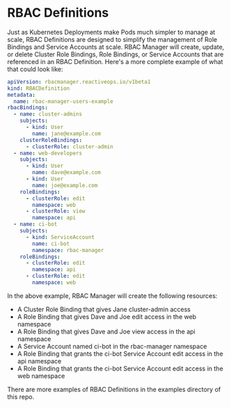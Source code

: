 # RBAC Definitions
Just as Kubernetes Deployments make Pods much simpler to manage at scale, RBAC Definitions are designed to simplify the management of Role Bindings and Service Accounts at scale. RBAC Manager will create, update, or delete Cluster Role Bindings, Role Bindings, or Service Accounts that are referenced in an RBAC Definition. Here's a more complete example of what that could look like:

```yaml
apiVersion: rbacmanager.reactiveops.io/v1beta1
kind: RBACDefinition
metadata:
  name: rbac-manager-users-example
rbacBindings:
  - name: cluster-admins
    subjects:
      - kind: User
        name: jane@example.com
    clusterRoleBindings:
      - clusterRole: cluster-admin
  - name: web-developers
    subjects:
      - kind: User
        name: dave@example.com
      - kind: User
        name: joe@example.com
    roleBindings:
      - clusterRole: edit
        namespace: web
      - clusterRole: view
        namespace: api
  - name: ci-bot
    subjects:
      - kind: ServiceAccount
        name: ci-bot
        namespace: rbac-manager
    roleBindings:
      - clusterRole: edit
        namespace: api
      - clusterRole: edit
        namespace: web
```

In the above example, RBAC Manager will create the following resources:
- A Cluster Role Binding that gives Jane cluster-admin access
- A Role Binding that gives Dave and Joe edit access in the web namespace
- A Role Binding that gives Dave and Joe view access in the api namespace
- A Service Account named ci-bot in the rbac-manager namespace
- A Role Binding that grants the ci-bot Service Account edit access in the api namespace
- A Role Binding that grants the ci-bot Service Account edit access in the web namespace

There are more examples of RBAC Definitions in the examples directory of this repo.